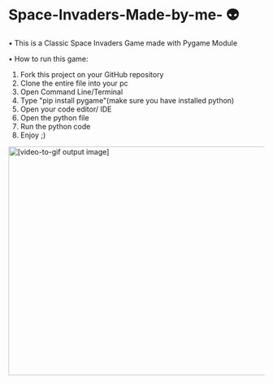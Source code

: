 # Space-Invaders-Made-by-me- 👽
• This is a Classic Space Invaders Game made with Pygame Module

• How to run this game:

1. Fork this project on your GitHub repository
2. Clone the entire file into your pc
3. Open Command Line/Terminal
4. Type "pip install pygame"(make sure you have installed python)
5. Open your code editor/ IDE
6. Open the python file
7. Run the python code
8. Enjoy ;)
















<img src="//im7.ezgif.com/tmp/ezgif-7-f4b3f381d8b5.gif" style="width:600px;height:450px" alt="[video-to-gif output image]">
